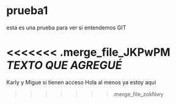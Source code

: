 # prueba1
esta es una prueba para ver si entendemos GIT

<<<<<<< .merge_file_JKPwPM
*TEXTO QUE AGREGUÉ*
=======
Karly y Migue si tienen acceso
Hola al menos ya estoy aqui

>>>>>>> .merge_file_zokNwy
